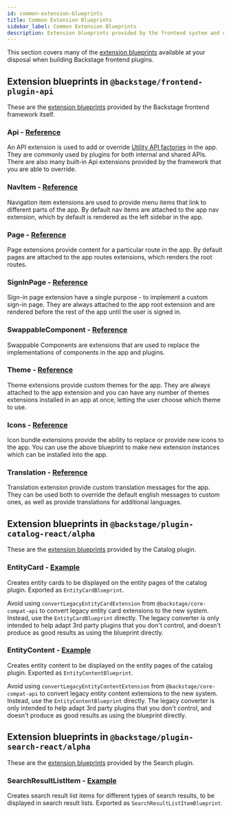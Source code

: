 ```yaml
---
id: common-extension-blueprints
title: Common Extension Blueprints
sidebar_label: Common Extension Blueprints
description: Extension blueprints provided by the frontend system and core features
---
```


This section covers many of the [extension blueprints](../architecture/23-extension-blueprints.md) available at your disposal when building Backstage frontend plugins.

## Extension blueprints in `@backstage/frontend-plugin-api`

These are the [extension blueprints](../architecture/23-extension-blueprints.md) provided by the Backstage frontend framework itself.

### Api - [Reference](../../reference/frontend-plugin-api.apiblueprint.md)

An API extension is used to add or override [Utility API factories](../utility-apis/01-index.md) in the app. They are commonly used by plugins for both internal and shared APIs. There are also many built-in Api extensions provided by the framework that you are able to override.

### NavItem - [Reference](../../reference/frontend-plugin-api.navitemblueprint.md)

Navigation item extensions are used to provide menu items that link to different parts of the app. By default nav items are attached to the app nav extension, which by default is rendered as the left sidebar in the app.

### Page - [Reference](../../reference/frontend-plugin-api.pageblueprint.md)

Page extensions provide content for a particular route in the app. By default pages are attached to the app routes extensions, which renders the root routes.

### SignInPage - [Reference](../../reference/frontend-plugin-api.signinpageblueprint.md)

Sign-in page extension have a single purpose - to implement a custom sign-in page. They are always attached to the app root extension and are rendered before the rest of the app until the user is signed in.

### SwappableComponent - [Reference](../../reference/frontend-plugin-api.swappablecomponentblueprint.md)

Swappable Components are extensions that are used to replace the implementations of components in the app and plugins.

### Theme - [Reference](../../reference/frontend-plugin-api.themeblueprint.md)

Theme extensions provide custom themes for the app. They are always attached to the app extension and you can have any number of themes extensions installed in an app at once, letting the user choose which theme to use.

### Icons - [Reference](../../reference/frontend-plugin-api.iconbundleblueprint.md)

Icon bundle extensions provide the ability to replace or provide new icons to the app. You can use the above blueprint to make new extension instances which can be installed into the app.

### Translation - [Reference](../../reference/frontend-plugin-api.translationblueprint.md)

Translation extension provide custom translation messages for the app. They can be used both to override the default english messages to custom ones, as well as provide translations for additional languages.

## Extension blueprints in `@backstage/plugin-catalog-react/alpha`

These are the [extension blueprints](../architecture/23-extension-blueprints.md) provided by the Catalog plugin.

### EntityCard - [Example](https://github.com/backstage/backstage/blob/75e79518eafc6e6eb55585f166667418419662de/plugins/org/src/alpha.tsx#L27-L36)

Creates entity cards to be displayed on the entity pages of the catalog plugin. Exported as `EntityCardBlueprint`.

Avoid using `convertLegacyEntityCardExtension` from `@backstage/core-compat-api` to convert legacy entity card extensions to the new system. Instead, use the `EntityCardBlueprint` directly. The legacy converter is only intended to help adapt 3rd party plugins that you don't control, and doesn't produce as good results as using the blueprint directly.

### EntityContent - [Example](https://github.com/backstage/backstage/blob/cd71065a02bed740011daee96a865108a785dff6/plugins/kubernetes/src/alpha/entityContents.tsx#L22-L34)

Creates entity content to be displayed on the entity pages of the catalog plugin. Exported as `EntityContentBlueprint`.

Avoid using `convertLegacyEntityContentExtension` from `@backstage/core-compat-api` to convert legacy entity content extensions to the new system. Instead, use the `EntityContentBlueprint` directly. The legacy converter is only intended to help adapt 3rd party plugins that you don't control, and doesn't produce as good results as using the blueprint directly.

## Extension blueprints in `@backstage/plugin-search-react/alpha`

These are the [extension blueprints](../architecture/23-extension-blueprints.md) provided by the Search plugin.

### SearchResultListItem - [Example](https://github.com/backstage/backstage/blob/8cb9a85596a5417a004811ffa429527b17ce9b72/plugins/catalog/src/alpha/searchResultItems.tsx#L19-L27)

Creates search result list items for different types of search results, to be displayed in search result lists. Exported as `SearchResultListItemBlueprint`.
